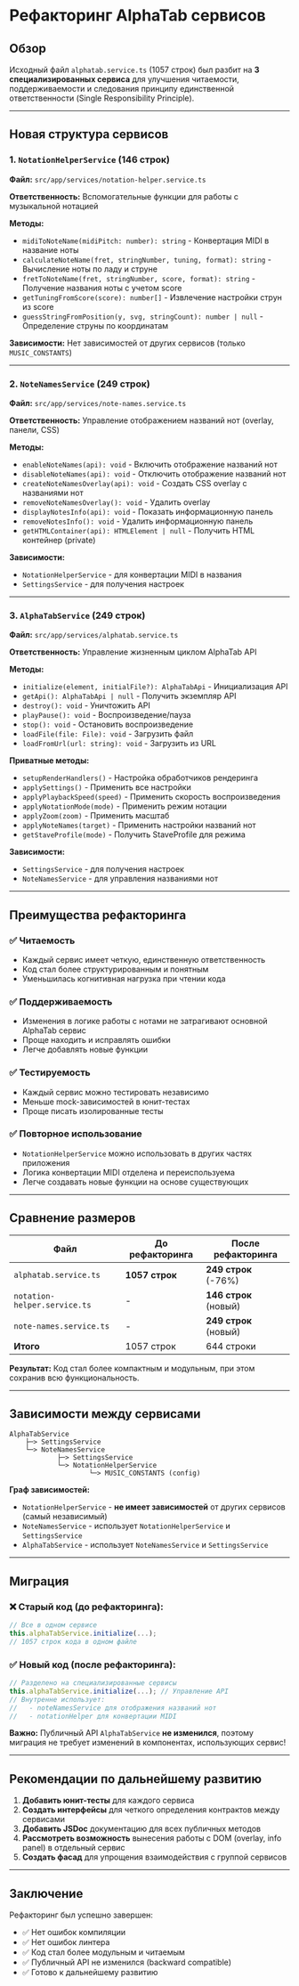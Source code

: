 # Рефакторинг AlphaTab сервисов

## Обзор

Исходный файл `alphatab.service.ts` (1057 строк) был разбит на **3 специализированных сервиса** для улучшения читаемости, поддерживаемости и следования принципу единственной ответственности (Single Responsibility Principle).

---

## Новая структура сервисов

### 1. **`NotationHelperService`** (146 строк)
**Файл:** `src/app/services/notation-helper.service.ts`

**Ответственность:** Вспомогательные функции для работы с музыкальной нотацией

**Методы:**
- `midiToNoteName(midiPitch: number): string` - Конвертация MIDI в название ноты
- `calculateNoteName(fret, stringNumber, tuning, format): string` - Вычисление ноты по ладу и струне
- `fretToNoteName(fret, stringNumber, score, format): string` - Получение названия ноты с учетом score
- `getTuningFromScore(score): number[]` - Извлечение настройки струн из score
- `guessStringFromPosition(y, svg, stringCount): number | null` - Определение струны по координатам

**Зависимости:** Нет зависимостей от других сервисов (только `MUSIC_CONSTANTS`)

---

### 2. **`NoteNamesService`** (249 строк)
**Файл:** `src/app/services/note-names.service.ts`

**Ответственность:** Управление отображением названий нот (overlay, панели, CSS)

**Методы:**
- `enableNoteNames(api): void` - Включить отображение названий нот
- `disableNoteNames(api): void` - Отключить отображение названий нот
- `createNoteNamesOverlay(api): void` - Создать CSS overlay с названиями нот
- `removeNoteNamesOverlay(): void` - Удалить overlay
- `displayNotesInfo(api): void` - Показать информационную панель
- `removeNotesInfo(): void` - Удалить информационную панель
- `getHTMLContainer(api): HTMLElement | null` - Получить HTML контейнер (private)

**Зависимости:** 
- `NotationHelperService` - для конвертации MIDI в названия
- `SettingsService` - для получения настроек

---

### 3. **`AlphaTabService`** (249 строк)
**Файл:** `src/app/services/alphatab.service.ts`

**Ответственность:** Управление жизненным циклом AlphaTab API

**Методы:**
- `initialize(element, initialFile?): AlphaTabApi` - Инициализация API
- `getApi(): AlphaTabApi | null` - Получить экземпляр API
- `destroy(): void` - Уничтожить API
- `playPause(): void` - Воспроизведение/пауза
- `stop(): void` - Остановить воспроизведение
- `loadFile(file: File): void` - Загрузить файл
- `loadFromUrl(url: string): void` - Загрузить из URL

**Приватные методы:**
- `setupRenderHandlers()` - Настройка обработчиков рендеринга
- `applySettings()` - Применить все настройки
- `applyPlaybackSpeed(speed)` - Применить скорость воспроизведения
- `applyNotationMode(mode)` - Применить режим нотации
- `applyZoom(zoom)` - Применить масштаб
- `applyNoteNames(target)` - Применить настройки названий нот
- `getStaveProfile(mode)` - Получить StaveProfile для режима

**Зависимости:**
- `SettingsService` - для получения настроек
- `NoteNamesService` - для управления названиями нот

---

## Преимущества рефакторинга

### ✅ **Читаемость**
- Каждый сервис имеет четкую, единственную ответственность
- Код стал более структурированным и понятным
- Уменьшилась когнитивная нагрузка при чтении кода

### ✅ **Поддерживаемость**
- Изменения в логике работы с нотами не затрагивают основной AlphaTab сервис
- Проще находить и исправлять ошибки
- Легче добавлять новые функции

### ✅ **Тестируемость**
- Каждый сервис можно тестировать независимо
- Меньше mock-зависимостей в юнит-тестах
- Проще писать изолированные тесты

### ✅ **Повторное использование**
- `NotationHelperService` можно использовать в других частях приложения
- Логика конвертации MIDI отделена и переиспользуема
- Легче создавать новые функции на основе существующих

---

## Сравнение размеров

| Файл | До рефакторинга | После рефакторинга |
|------|----------------|-------------------|
| `alphatab.service.ts` | **1057 строк** | **249 строк** (-76%) |
| `notation-helper.service.ts` | - | **146 строк** (новый) |
| `note-names.service.ts` | - | **249 строк** (новый) |
| **Итого** | 1057 строк | 644 строки |

**Результат:** Код стал более компактным и модульным, при этом сохранив всю функциональность.

---

## Зависимости между сервисами

```
AlphaTabService
    ├─> SettingsService
    └─> NoteNamesService
            ├─> SettingsService
            └─> NotationHelperService
                    └─> MUSIC_CONSTANTS (config)
```

**Граф зависимостей:**
- `NotationHelperService` - **не имеет зависимостей** от других сервисов (самый независимый)
- `NoteNamesService` - использует `NotationHelperService` и `SettingsService`
- `AlphaTabService` - использует `NoteNamesService` и `SettingsService`

---

## Миграция

### ❌ **Старый код (до рефакторинга):**
```typescript
// Все в одном сервисе
this.alphaTabService.initialize(...);
// 1057 строк кода в одном файле
```

### ✅ **Новый код (после рефакторинга):**
```typescript
// Разделено на специализированные сервисы
this.alphaTabService.initialize(...); // Управление API
// Внутренне использует:
//   - noteNamesService для отображения названий нот
//   - notationHelper для конвертации MIDI
```

**Важно:** Публичный API `AlphaTabService` **не изменился**, поэтому миграция не требует изменений в компонентах, использующих сервис!

---

## Рекомендации по дальнейшему развитию

1. **Добавить юнит-тесты** для каждого сервиса
2. **Создать интерфейсы** для четкого определения контрактов между сервисами
3. **Добавить JSDoc** документацию для всех публичных методов
4. **Рассмотреть возможность** вынесения работы с DOM (overlay, info panel) в отдельный сервис
5. **Создать фасад** для упрощения взаимодействия с группой сервисов

---

## Заключение

Рефакторинг был успешно завершен:
- ✅ Нет ошибок компиляции
- ✅ Нет ошибок линтера
- ✅ Код стал более модульным и читаемым
- ✅ Публичный API не изменился (backward compatible)
- ✅ Готово к дальнейшему развитию

